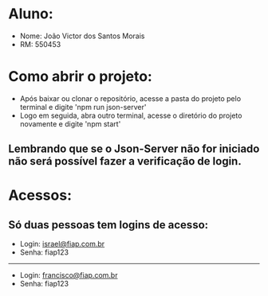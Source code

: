 # Aluno:
- Nome: João Victor dos Santos Morais
- RM: 550453

# Como abrir o projeto:
- Após baixar ou clonar o repositório, acesse a pasta do projeto pelo terminal e digite 'npm run json-server'
- Logo em seguida, abra outro terminal, acesse o diretório do projeto novamente e digite 'npm start'

## Lembrando que se o Json-Server não for iniciado não será possível fazer a verificação de login.

# Acessos:
## Só duas pessoas tem logins de acesso:

- Login: israel@fiap.com.br
- Senha: fiap123
-------------------------------
- Login: francisco@fiap.com.br
- Senha: fiap123
